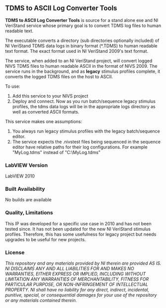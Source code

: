 ## TDMS to ASCII Log Converter Tools ##

**TDMS to ASCII Log Converter Tools** is source for a stand alone exe and NI VeriStand service whose primary goal is to convert TDMS log files to human readable text.

The executable converts a directory (sub directories optionally included) of NI VeriStand TDMS data logs in binary format (*.TDMS) to human readable text format. The exact format used in NI VeriStand 2009's text format.

The service, when added to an NI VeriStand project, will convert logged NIVS TDMS files to human readable ASCII in the format of NIVS 2009. The service runs in the background, and as **legacy** stimulus profiles complete, it converts the logged TDMS files on the host to ASCII. 

To use:

1. Add this service to your NIVS project
2. Deploy and connect. Now as you run batch/sequence legacy stimulus profiles, the tdms data logs will be in the appropriate logs directory as well as converted ASCII formats.

This service makes one assumptions:

1. You always run legacy stimulus profiles with the legacy batch/sequence editor.
2. The service expects the .nivstest files being sequenced in the sequence editor have relative paths for their log configurations. For example "MyLog.tdms" instead of "C:\MyLog.tdms"

### LabVIEW Version ###

LabVIEW 2010

### Built Availability ###

No builds are available

### Quality, Limitations ###

This IP was developed for a specific use case in 2010 and has not been tested since. It has not been updated for the new NI VeriStand stimulus profiles. Therefore, this has some usefulness for legacy project but needs upgrades to be useful for new projects.

### License ###

*This repository and any materials provided by NI therein are provided AS IS. NI DISCLAIMS ANY AND ALL LIABILITIES FOR AND MAKES NO WARRANTIES, EITHER EXPRESS OR IMPLIED, INCLUDING WITHOUT LIMITATION ANY WARRANTIES OF MERCHANTABILITY, FITNESS FOR  PARTICULAR PURPOSE, OR NON-INFRINGEMENT OF INTELLECTUAL PROPERTY. NI shall have no liability for any direct, indirect, incidental, punitive, special, or consequential damages for your use of the repository or any materials contained therein.*